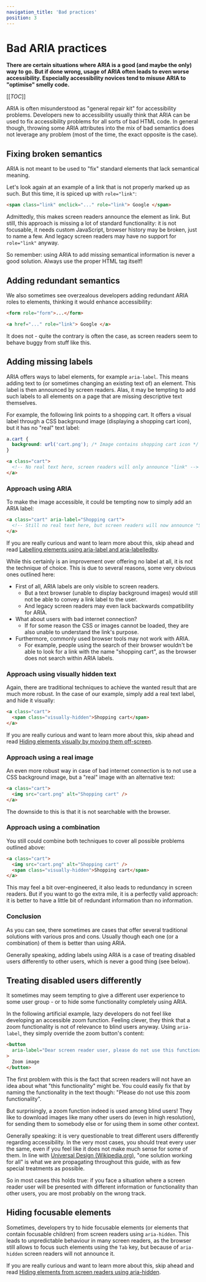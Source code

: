 ```yaml
---
navigation_title: 'Bad practices'
position: 3
---
```


# Bad ARIA practices

**There are certain situations where ARIA is a good (and maybe the only) way to go. But if done wrong, usage of ARIA often leads to even worse accessibility. Especially accessibility novices tend to misuse ARIA to "optimise" smelly code.**

[[_TOC_]]

ARIA is often misunderstood as "general repair kit" for accessibility problems. Developers new to accessibility usually think that ARIA can be used to fix accessibility problems for all sorts of bad HTML code. In general though, throwing some ARIA attributes into the mix of bad semantics does not leverage any problem (most of the time, the exact opposite is the case).

## Fixing broken semantics

ARIA is not meant to be used to "fix" standard elements that lack semantical meaning.

Let's look again at an example of a link that is not properly marked up as such. But this time, it is spiced up with `role="link"`:

```html
<span class="link" onclick="..." role="link"> Google </span>
```

Admittedly, this makes screen readers announce the element as link. But still, this approach is missing a lot of standard functionality: it is not focusable, it needs custom JavaScript, browser history may be broken, just to name a few. And legacy screen readers may have no support for `role="link"` anyway.

So remember: using ARIA to add missing semantical information is never a good solution. Always use the proper HTML tag itself!

## Adding redundant semantics

We also sometimes see overzealous developers adding redundant ARIA roles to elements, thinking it would enhance accessibility:

```html
<form role="form">...</form>

<a href="..." role="link"> Google </a>
```

It does not - quite the contrary is often the case, as screen readers seem to behave buggy from stuff like this.

## Adding missing labels

ARIA offers ways to label elements, for example `aria-label`. This means adding text to (or sometimes changing an existing text of) an element. This label is then announced by screen readers. Alas, it may be tempting to add such labels to all elements on a page that are missing descriptive text themselves.

For example, the following link points to a shopping cart. It offers a visual label through a CSS background image (displaying a shopping cart icon), but it has no "real" text label:

```css
a.cart {
  background: url('cart.png'); /* Image contains shopping cart icon */
}
```

```html
<a class="cart">
  <!-- No real text here, screen readers will only announce "link" -->
</a>
```

### Approach using ARIA

To make the image accessible, it could be tempting now to simply add an ARIA label:

```html
<a class="cart" aria-label="Shopping cart">
  <!-- Still no real text here, but screen readers will now announce "Shopping cart link" -->
</a>
```

If you are really curious and want to learn more about this, skip ahead and read [Labelling elements using aria-label and aria-labelledby](/examples/sensible-aria-usage/label-labelledby).

While this certainly is an improvement over offering no label at all, it is not the technique of choice. This is due to several reasons, some very obvious ones outlined here:

- First of all, ARIA labels are only visible to screen readers.
  - But a text browser (unable to display background images) would still not be able to convey a link label to the user.
  - And legacy screen readers may even lack backwards compatibility for ARIA.
- What about users with bad internet connection?
  - If for some reason the CSS or images cannot be loaded, they are also unable to understand the link's purpose.
- Furthermore, commonly used browser tools may not work with ARIA.
  - For example, people using the search of their browser wouldn't be able to look for a link with the name "shopping cart", as the browser does not search within ARIA labels.

### Approach using visually hidden text

Again, there are traditional techniques to achieve the wanted result that are much more robust. In the case of our example, simply add a real text label, and hide it visually:

```html
<a class="cart">
  <span class="visually-hidden">Shopping cart</span>
</a>
```

If you are really curious and want to learn more about this, skip ahead and read [Hiding elements visually by moving them off-screen](/examples/hiding-elements/visually).

### Approach using a real image

An even more robust way in case of bad internet connection is to not use a CSS background image, but a "real" image with an alternative text:

```html
<a class="cart">
  <img src="cart.png" alt="Shopping cart" />
</a>
```

The downside to this is that it is not searchable with the browser.

### Approach using a combination

You still could combine both techniques to cover all possible problems outlined above:

```html
<a class="cart">
  <img src="cart.png" alt="Shopping cart" />
  <span class="visually-hidden">Shopping cart</span>
</a>
```

This may feel a bit over-engineered, it also leads to redundancy in screen readers. But if you want to go the extra mile, it is a perfectly valid approach: it is better to have a little bit of redundant information than no information.

### Conclusion

As you can see, there sometimes are cases that offer several traditional solutions with various pros and cons. Usually though each one (or a combination) of them is better than using ARIA.

Generally speaking, adding labels using ARIA is a case of treating disabled users differently to other users, which is never a good thing (see below).

## Treating disabled users differently

It sometimes may seem tempting to give a different user experience to some user group - or to hide some functionality completely using ARIA.

In the following artificial example, lazy developers do not feel like developing an accessible zoom function. Feeling clever, they think that a zoom functionality is not of relevance to blind users anyway. Using `aria-label`, they simply override the zoom button's content:

```html
<button
  aria-label="Dear screen reader user, please do not use this functionality, it is not meant for you"
>
  Zoom image
</button>
```

The first problem with this is the fact that screen readers will not have an idea about what "this functionality" might be. You could easily fix that by naming the functionality in the text though: "Please do not use this zoom functionality".

But surprisingly, a zoom function indeed is used among blind users! They like to download images like many other users do (even in high resolution), for sending them to somebody else or for using them in some other context.

Generally speaking: it is very questionable to treat different users differently regarding accessibility. In the very most cases, you should treat every user the same, even if you feel like it does not make much sense for some of them. In line with [Universal Design (Wikipedia.org)](https://en.wikipedia.org/wiki/Universal_design), "one solution working for all" is what we are propagating throughout this guide, with as few special treatments as possible.

So in most cases this holds true: if you face a situation where a screen reader user will be presented with different information or functionality than other users, you are most probably on the wrong track.

## Hiding focusable elements

Sometimes, developers try to hide focusable elements (or elements that contain focusable children) from screen readers using `aria-hidden`. This leads to unpredictable behaviour in many screen readers, as the browser still allows to focus such elements using the `Tab` key, but because of `aria-hidden` screen readers will not announce it.

If you are really curious and want to learn more about this, skip ahead and read [Hiding elements from screen readers using aria-hidden](/examples/hiding-elements/from-screen-readers).
